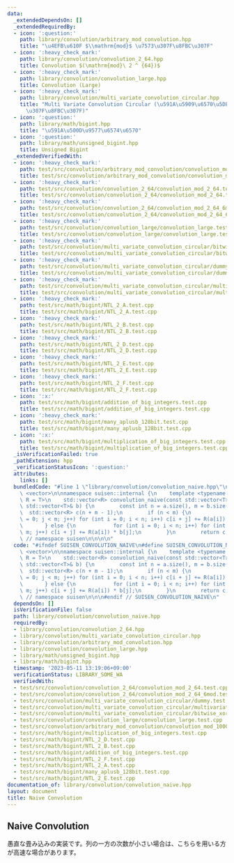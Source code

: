 ```yaml
---
data:
  _extendedDependsOn: []
  _extendedRequiredBy:
  - icon: ':question:'
    path: library/convolution/arbitrary_mod_convolution.hpp
    title: "\u4EFB\u610F $\\mathrm{mod}$ \u7573\u307F\u8FBC\u307F"
  - icon: ':heavy_check_mark:'
    path: library/convolution/convolution_2_64.hpp
    title: Convolution $(\mathrm{mod}\ 2 ^ {64})$
  - icon: ':heavy_check_mark:'
    path: library/convolution/convolution_large.hpp
    title: Convolution (Large)
  - icon: ':heavy_check_mark:'
    path: library/convolution/multi_variate_convolution_circular.hpp
    title: "Multi Variate Convolution Circular (\u591A\u5909\u6570\u5DE1\u56DE\u7573\
      \u307F\u8FBC\u307F)"
  - icon: ':question:'
    path: library/math/bigint.hpp
    title: "\u591A\u500D\u9577\u6574\u6570"
  - icon: ':question:'
    path: library/math/unsigned_bigint.hpp
    title: Unsigned Bigint
  _extendedVerifiedWith:
  - icon: ':heavy_check_mark:'
    path: test/src/convolution/arbitrary_mod_convolution/convolution_mod_1000000007.test.cpp
    title: test/src/convolution/arbitrary_mod_convolution/convolution_mod_1000000007.test.cpp
  - icon: ':heavy_check_mark:'
    path: test/src/convolution/convolution_2_64/convolution_mod_2_64.test.cpp
    title: test/src/convolution/convolution_2_64/convolution_mod_2_64.test.cpp
  - icon: ':heavy_check_mark:'
    path: test/src/convolution/convolution_2_64/convolution_mod_2_64_6mod.test.cpp
    title: test/src/convolution/convolution_2_64/convolution_mod_2_64_6mod.test.cpp
  - icon: ':heavy_check_mark:'
    path: test/src/convolution/convolution_large/convolution_large.test.cpp
    title: test/src/convolution/convolution_large/convolution_large.test.cpp
  - icon: ':heavy_check_mark:'
    path: test/src/convolution/multi_variate_convolution_circular/bitwise_xor_convolution.test.cpp
    title: test/src/convolution/multi_variate_convolution_circular/bitwise_xor_convolution.test.cpp
  - icon: ':heavy_check_mark:'
    path: test/src/convolution/multi_variate_convolution_circular/dummy.test.cpp
    title: test/src/convolution/multi_variate_convolution_circular/dummy.test.cpp
  - icon: ':heavy_check_mark:'
    path: test/src/convolution/multi_variate_convolution_circular/multivariate_convolution_cyclic.test.cpp
    title: test/src/convolution/multi_variate_convolution_circular/multivariate_convolution_cyclic.test.cpp
  - icon: ':heavy_check_mark:'
    path: test/src/math/bigint/NTL_2_A.test.cpp
    title: test/src/math/bigint/NTL_2_A.test.cpp
  - icon: ':heavy_check_mark:'
    path: test/src/math/bigint/NTL_2_B.test.cpp
    title: test/src/math/bigint/NTL_2_B.test.cpp
  - icon: ':heavy_check_mark:'
    path: test/src/math/bigint/NTL_2_D.test.cpp
    title: test/src/math/bigint/NTL_2_D.test.cpp
  - icon: ':heavy_check_mark:'
    path: test/src/math/bigint/NTL_2_E.test.cpp
    title: test/src/math/bigint/NTL_2_E.test.cpp
  - icon: ':heavy_check_mark:'
    path: test/src/math/bigint/NTL_2_F.test.cpp
    title: test/src/math/bigint/NTL_2_F.test.cpp
  - icon: ':x:'
    path: test/src/math/bigint/addition_of_big_integers.test.cpp
    title: test/src/math/bigint/addition_of_big_integers.test.cpp
  - icon: ':heavy_check_mark:'
    path: test/src/math/bigint/many_aplusb_128bit.test.cpp
    title: test/src/math/bigint/many_aplusb_128bit.test.cpp
  - icon: ':x:'
    path: test/src/math/bigint/multiplication_of_big_integers.test.cpp
    title: test/src/math/bigint/multiplication_of_big_integers.test.cpp
  _isVerificationFailed: true
  _pathExtension: hpp
  _verificationStatusIcon: ':question:'
  attributes:
    links: []
  bundledCode: "#line 1 \"library/convolution/convolution_naive.hpp\"\n\n\n\n#include\
    \ <vector>\n\nnamespace suisen::internal {\n    template <typename T, typename\
    \ R = T>\n    std::vector<R> convolution_naive(const std::vector<T>& a, const\
    \ std::vector<T>& b) {\n        const int n = a.size(), m = b.size();\n      \
    \  std::vector<R> c(n + m - 1);\n        if (n < m) {\n            for (int j\
    \ = 0; j < m; j++) for (int i = 0; i < n; i++) c[i + j] += R(a[i]) * b[j];\n \
    \       } else {\n            for (int i = 0; i < n; i++) for (int j = 0; j <\
    \ m; j++) c[i + j] += R(a[i]) * b[j];\n        }\n        return c;\n    }\n}\
    \ // namespace suisen\n\n\n\n"
  code: "#ifndef SUISEN_CONVOLUTION_NAIVE\n#define SUISEN_CONVOLUTION_NAIVE\n\n#include\
    \ <vector>\n\nnamespace suisen::internal {\n    template <typename T, typename\
    \ R = T>\n    std::vector<R> convolution_naive(const std::vector<T>& a, const\
    \ std::vector<T>& b) {\n        const int n = a.size(), m = b.size();\n      \
    \  std::vector<R> c(n + m - 1);\n        if (n < m) {\n            for (int j\
    \ = 0; j < m; j++) for (int i = 0; i < n; i++) c[i + j] += R(a[i]) * b[j];\n \
    \       } else {\n            for (int i = 0; i < n; i++) for (int j = 0; j <\
    \ m; j++) c[i + j] += R(a[i]) * b[j];\n        }\n        return c;\n    }\n}\
    \ // namespace suisen\n\n\n#endif // SUISEN_CONVOLUTION_NAIVE\n"
  dependsOn: []
  isVerificationFile: false
  path: library/convolution/convolution_naive.hpp
  requiredBy:
  - library/convolution/convolution_2_64.hpp
  - library/convolution/multi_variate_convolution_circular.hpp
  - library/convolution/arbitrary_mod_convolution.hpp
  - library/convolution/convolution_large.hpp
  - library/math/unsigned_bigint.hpp
  - library/math/bigint.hpp
  timestamp: '2023-05-11 13:19:06+09:00'
  verificationStatus: LIBRARY_SOME_WA
  verifiedWith:
  - test/src/convolution/convolution_2_64/convolution_mod_2_64.test.cpp
  - test/src/convolution/convolution_2_64/convolution_mod_2_64_6mod.test.cpp
  - test/src/convolution/multi_variate_convolution_circular/dummy.test.cpp
  - test/src/convolution/multi_variate_convolution_circular/multivariate_convolution_cyclic.test.cpp
  - test/src/convolution/multi_variate_convolution_circular/bitwise_xor_convolution.test.cpp
  - test/src/convolution/convolution_large/convolution_large.test.cpp
  - test/src/convolution/arbitrary_mod_convolution/convolution_mod_1000000007.test.cpp
  - test/src/math/bigint/multiplication_of_big_integers.test.cpp
  - test/src/math/bigint/NTL_2_D.test.cpp
  - test/src/math/bigint/NTL_2_B.test.cpp
  - test/src/math/bigint/addition_of_big_integers.test.cpp
  - test/src/math/bigint/NTL_2_F.test.cpp
  - test/src/math/bigint/NTL_2_A.test.cpp
  - test/src/math/bigint/many_aplusb_128bit.test.cpp
  - test/src/math/bigint/NTL_2_E.test.cpp
documentation_of: library/convolution/convolution_naive.hpp
layout: document
title: Naive Convolution
---
```

## Naive Convolution

愚直な畳み込みの実装です。列の一方の次数が小さい場合は、こちらを用いる方が高速な場合があります。
